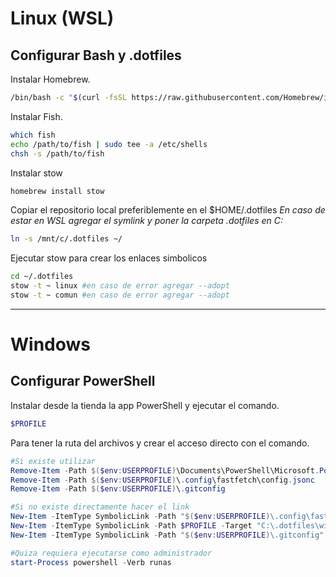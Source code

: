 # Linux (WSL)
## Configurar Bash y .dotfiles
Instalar Homebrew.
```bash
/bin/bash -c "$(curl -fsSL https://raw.githubusercontent.com/Homebrew/install/HEAD/install.sh)"
```
Instalar Fish.
```bash
which fish
echo /path/to/fish | sudo tee -a /etc/shells
chsh -s /path/to/fish
```
Instalar stow
```bash
homebrew install stow
```
Copiar el repositorio local preferiblemente en el $HOME/.dotfiles 
*En caso de estar en WSL agregar el symlink y poner la carpeta .dotfiles en C:* 
```bash
ln -s /mnt/c/.dotfiles ~/
``` 
Ejecutar stow para crear los enlaces simbolicos 
```bash
cd ~/.dotfiles
stow -t ~ linux #en caso de error agregar --adopt
stow -t ~ comun #en caso de error agregar --adopt
```
---
# Windows
## Configurar PowerShell
Instalar desde la tienda la app PowerShell y ejecutar el comando.
```PowerShell
$PROFILE
```
Para tener la ruta del archivos y crear el acceso directo con el comando.
```PowerShell
#Si existe utilizar
Remove-Item -Path $($env:USERPROFILE)\Documents\PowerShell\Microsoft.PowerShell_profile.ps1
Remove-Item -Path $($env:USERPROFILE)\.config\fastfetch\config.jsonc
Remove-Item -Path $($env:USERPROFILE)\.gitconfig

#Si no existe directamente hacer el link
New-Item -ItemType SymbolicLink -Path "$($env:USERPROFILE)\.config\fastfetch\config.jsonc" -Value "C:\.dotfiles\linux\.config\fastfetch\config.jsonc"
New-Item -ItemType SymbolicLink -Path $PROFILE -Target "C:\.dotfiles\windows\Microsoft.PowerShell_profile.ps1"
New-Item -ItemType SymbolicLink -Path "$($env:USERPROFILE)\.gitconfig" -Value "C:\.dotfiles\comun\.gitconfig"

#Quiza requiera ejecutarse como administrador
start-Process powershell -Verb runas 
```